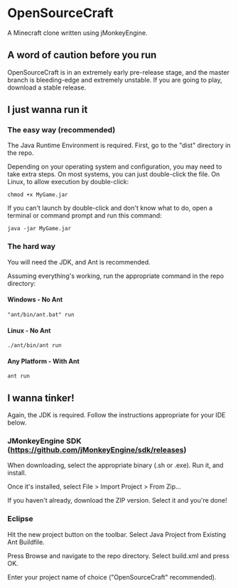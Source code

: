 # OpenSourceCraft
A Minecraft clone written using jMonkeyEngine.

## A word of caution before you run
OpenSourceCraft is in an extremely early pre-release stage, and the master branch is bleeding-edge and extremely unstable. If you are going to play, download a stable release. 

## I just wanna run it
### The easy way (recommended)
The Java Runtime Environment is required. First, go to the "dist" directory in the repo.

Depending on your operating system and configuration, you may need to take extra steps. On most systems, you can just double-click the file. On Linux, to allow execution by double-click:

`chmod +x MyGame.jar`

If you can't launch by double-click and don't know what to do, open a terminal or command prompt and run this command:

`java -jar MyGame.jar`

### The hard way
You will need the JDK, and Ant is recommended.

Assuming everything's working, run the appropriate command in the repo directory:

#### Windows - No Ant
`"ant/bin/ant.bat" run`

#### Linux - No Ant
`./ant/bin/ant run`

#### Any Platform - With Ant
`ant run`

## I wanna tinker!
Again, the JDK is required. Follow the instructions appropriate for your IDE below.

### JMonkeyEngine SDK (https://github.com/jMonkeyEngine/sdk/releases)

When downloading, select the appropriate binary (.sh or .exe). Run it, and install.

Once it's installed, select File > Import Project > From Zip...

If you haven't already, download the ZIP version. Select it and you're done!

### Eclipse

Hit the new project button on the toolbar. Select Java Project from Existing Ant Buildfile.

Press Browse and navigate to the repo directory. Select build.xml and press OK.

Enter your project name of choice ("OpenSourceCraft" recommended).
